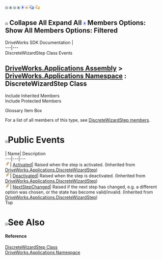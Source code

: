 ![](dotnetimages/collapse.gif) ![](dotnetimages/expand.gif) ![](dotnetimages/collapse.gif) ![](dotnetimages/expand.gif) ![](dotnetimages/drpdown.gif) ![](dotnetimages/drpdown_orange.gif) ![](dotnetimages/copycode.gif) ![](dotnetimages/copycodeHighlight.gif)

![](dotnetimages/collapse.gif) Collapse All Expand All ![](dotnetimages/drpdown.gif) Members Options: Show All  Members Options: Filtered   
---  
DriveWorks SDK Documentation  |   
---|---  
DiscreteWizardStep<TControl> Class Events   
  
[DriveWorks.Applications Assembly](topic13.md) > [DriveWorks.Applications Namespace](topic16.md) : DiscreteWizardStep<TControl> Class  
---  
  
Include Inherited Members    
Include Protected Members    


Glossary Item Box

For a list of all members of this type, see [DiscreteWizardStep<TControl> members](topic771.md).

# ![](dotnetimages/collapse.gif)Public Events

| Name| Description  
---|---|---  
![Public Event](dotnetimages/publicEvent.gif)| [Activated](topic767.md)| Raised when the step is activated. (Inherited from [DriveWorks.Applications.DiscreteWizardStep](topic750.md))  
![Public Event](dotnetimages/publicEvent.gif)| [Deactivated](topic768.md)| Raised when the step is deactivated. (Inherited from [DriveWorks.Applications.DiscreteWizardStep](topic750.md))  
![Public Event](dotnetimages/publicEvent.gif)| [NextStepChanged](topic769.md)| Raised if the next step has changed, e.g. a different option was chosen, or the state has become valid/invalid. (Inherited from [DriveWorks.Applications.DiscreteWizardStep](topic750.md))  
Top

# ![](dotnetimages/collapse.gif)See Also

#### Reference

[DiscreteWizardStep<TControl> Class](topic770.md)   
[DriveWorks.Applications Namespace](topic16.md)


